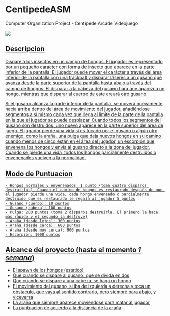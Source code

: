 # CentipedeASM
Computer Organization Project - Centipede Arcade Videojuego

<a href="https://en.wikipedia.org/wiki/Centipede_(video_game)" />
<img src="https://upload.wikimedia.org/wikipedia/en/thumb/8/80/Centipede_arcade.png/220px-Centipede_arcade.png" />

## Descripcion

Dispare a los insectos en un campo de hongos. El jugador es representado por un pequeño carácter con forma de insecto que aparece en la parte inferior de la pantalla. El jugador puede mover el carácter a través del área inferior de la pantalla con una trackball y disparar láseres a un gusano que avanza desde la parte superior de la pantalla hasta abajo a través del campo de hongos. El disparar a la cabeza del gusano hará que aparezca un hongo, mientras que disparar al cuerpo de este creará otro gusano.

Si el gusano alcanza la parte inferior de la pantalla, se moverá nuevamente hacia arriba dentro del área de movimiento del jugador, añadiéndose segmentos a sí mismo cada vez que llega al límite de la parte de la pantalla en la que el jugador se puede desplazar. Cuando todos los segmentos del gusano son destruidos, uno nuevo aparece en la parte superior del área de juego. El jugador pierde una vida si es tocado por el gusano o algún otro enemigo, como la araña, una pulga que deja nuevos hongos en su camino cuando menos de cinco están en el área del jugador, un escorpión que envenena los hongos y envía al gusano directo a la zona del jugador. Cuando se pierde una vida, todos los hongos parcialmente destruidos o envenenados vuelven a la normalidad. 

## Modo de Puntuacion

    - Hongos normales y envenenados: 1 punto (toma cuatro disparos destruirlos). Cuando el camino de hongos es restaurado después de que el jugador pierde una vida, cada hongo enveneado o parcialmente destruido que es restaurado le regala al jugador 5 puntos
    - Gusano (cuerpo): 10 puntos
    - Gusano (cabeza): 100 puntos
    - Pulga: 200 puntos (toma 2 disparos destruirla. El primero la hace más rápido y el segundo la destruye)
    - Araña (desde lejos): 300 puntos
    - Araña (desde cerca): 600 puntos
    - Araña (desde muy cerca): 900 puntos
    - Escorpión: 1000 puntos


## Alcance del proyecto (hasta el momento *1 semana*)

- El spawn de los hongos (estatico)
- Que cuando se dispare al gusano, que se divida en dos
- Que cuando se dispare a una cabeza, se haga un hongo
- El movimiento del gusano, si iba de izquierda a derecha y toca un obstaculo, que vaya al sentido contrario, pero siempre para             abajo, y viceversa
- La araña que siempre aparece moviendose para matar al jugador
- La puntuacion de acuerdo a la distancia de la araña

